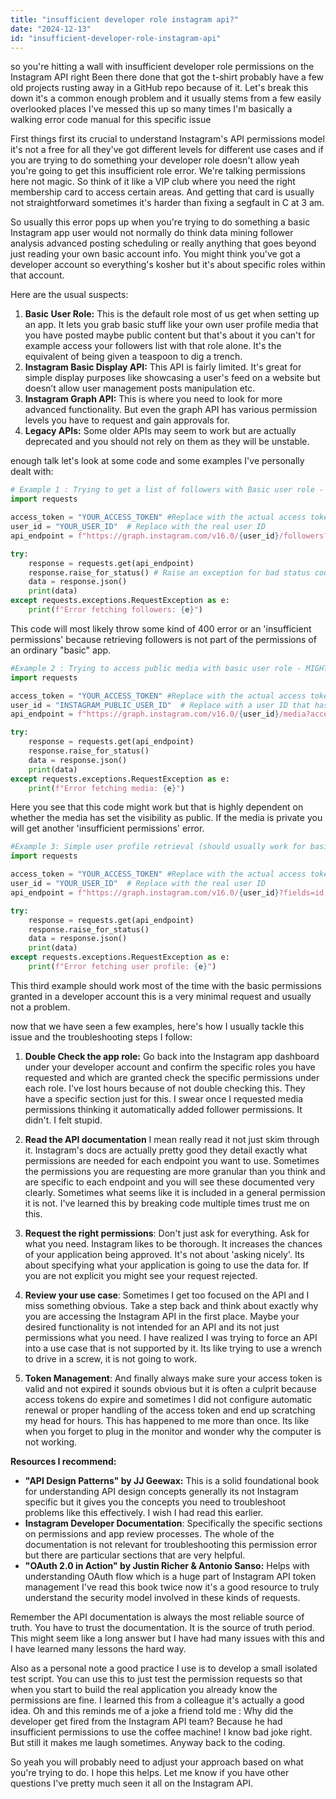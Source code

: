 ```yaml
---
title: "insufficient developer role instagram api?"
date: "2024-12-13"
id: "insufficient-developer-role-instagram-api"
---
```


 so you're hitting a wall with insufficient developer role permissions on the Instagram API right Been there done that got the t-shirt probably have a few old projects rusting away in a GitHub repo because of it. Let's break this down it's a common enough problem and it usually stems from a few easily overlooked places I've messed this up so many times I'm basically a walking error code manual for this specific issue

First things first its crucial to understand Instagram's API permissions model it's not a free for all they've got different levels for different use cases and if you are trying to do something your developer role doesn't allow yeah you're going to get this insufficient role error. We're talking permissions here not magic. So think of it like a VIP club where you need the right membership card to access certain areas. And getting that card is usually not straightforward sometimes it's harder than fixing a segfault in C at 3 am.

So usually this error pops up when you're trying to do something a basic Instagram app user would not normally do think data mining follower analysis advanced posting scheduling or really anything that goes beyond just reading your own basic account info. You might think you've got a developer account so everything's kosher but it's about specific roles within that account.

Here are the usual suspects:

1.  **Basic User Role:** This is the default role most of us get when setting up an app. It lets you grab basic stuff like your own user profile media that you have posted maybe public content but that's about it you can't for example access your followers list with that role alone. It's the equivalent of being given a teaspoon to dig a trench.
2.  **Instagram Basic Display API:** This API is fairly limited. It's great for simple display purposes like showcasing a user's feed on a website but doesn’t allow user management posts manipulation etc.
3.  **Instagram Graph API:** This is where you need to look for more advanced functionality. But even the graph API has various permission levels you have to request and gain approvals for.
4.  **Legacy APIs:** Some older APIs may seem to work but are actually deprecated and you should not rely on them as they will be unstable.

enough talk let's look at some code and some examples I've personally dealt with:

```python
# Example 1 : Trying to get a list of followers with Basic user role - WILL FAIL
import requests

access_token = "YOUR_ACCESS_TOKEN" #Replace with the actual access token
user_id = "YOUR_USER_ID"  # Replace with the real user ID
api_endpoint = f"https://graph.instagram.com/v16.0/{user_id}/followers?access_token={access_token}"

try:
    response = requests.get(api_endpoint)
    response.raise_for_status() # Raise an exception for bad status codes
    data = response.json()
    print(data)
except requests.exceptions.RequestException as e:
    print(f"Error fetching followers: {e}")
```

This code will most likely throw some kind of 400 error or an 'insufficient permissions' because retrieving followers is not part of the permissions of an ordinary "basic" app.

```python
#Example 2 : Trying to access public media with basic user role - MIGHT WORK (depending on the media's privacy)
import requests

access_token = "YOUR_ACCESS_TOKEN" #Replace with the actual access token
user_id = "INSTAGRAM_PUBLIC_USER_ID"  # Replace with a user ID that has public content
api_endpoint = f"https://graph.instagram.com/v16.0/{user_id}/media?access_token={access_token}"

try:
    response = requests.get(api_endpoint)
    response.raise_for_status()
    data = response.json()
    print(data)
except requests.exceptions.RequestException as e:
    print(f"Error fetching media: {e}")

```

Here you see that this code might work but that is highly dependent on whether the media has set the visibility as public. If the media is private you will get another 'insufficient permissions' error.

```python
#Example 3: Simple user profile retrieval (should usually work for basic user role)
import requests

access_token = "YOUR_ACCESS_TOKEN" #Replace with the actual access token
user_id = "YOUR_USER_ID"  # Replace with the real user ID
api_endpoint = f"https://graph.instagram.com/v16.0/{user_id}?fields=id,username,profile_picture_url&access_token={access_token}"

try:
    response = requests.get(api_endpoint)
    response.raise_for_status()
    data = response.json()
    print(data)
except requests.exceptions.RequestException as e:
    print(f"Error fetching user profile: {e}")

```

This third example should work most of the time with the basic permissions granted in a developer account this is a very minimal request and usually not a problem.

 now that we have seen a few examples, here's how I usually tackle this issue and the troubleshooting steps I follow:

1.  **Double Check the app role:** Go back into the Instagram app dashboard under your developer account and confirm the specific roles you have requested and which are granted check the specific permissions under each role. I've lost hours because of not double checking this. They have a specific section just for this. I swear once I requested media permissions thinking it automatically added follower permissions. It didn't. I felt stupid.

2.  **Read the API documentation** I mean really read it not just skim through it. Instagram's docs are actually pretty good they detail exactly what permissions are needed for each endpoint you want to use. Sometimes the permissions you are requesting are more granular than you think and are specific to each endpoint and you will see these documented very clearly. Sometimes what seems like it is included in a general permission it is not. I've learned this by breaking code multiple times trust me on this.

3.  **Request the right permissions**: Don't just ask for everything. Ask for what you need. Instagram likes to be thorough. It increases the chances of your application being approved. It's not about 'asking nicely'. Its about specifying what your application is going to use the data for. If you are not explicit you might see your request rejected.

4. **Review your use case**: Sometimes I get too focused on the API and I miss something obvious. Take a step back and think about exactly why you are accessing the Instagram API in the first place. Maybe your desired functionality is not intended for an API and its not just permissions what you need. I have realized I was trying to force an API into a use case that is not supported by it. Its like trying to use a wrench to drive in a screw, it is not going to work.

5.  **Token Management**: And finally always make sure your access token is valid and not expired it sounds obvious but it is often a culprit because access tokens do expire and sometimes I did not configure automatic renewal or proper handling of the access token and end up scratching my head for hours. This has happened to me more than once. Its like when you forget to plug in the monitor and wonder why the computer is not working.

**Resources I recommend:**

*   **"API Design Patterns" by JJ Geewax:** This is a solid foundational book for understanding API design concepts generally its not Instagram specific but it gives you the concepts you need to troubleshoot problems like this effectively. I wish I had read this earlier.
*   **Instagram Developer Documentation**: Specifically the specific sections on permissions and app review processes. The whole of the documentation is not relevant for troubleshooting this permission error but there are particular sections that are very helpful.
*   **"OAuth 2.0 in Action" by Justin Richer & Antonio Sanso:** Helps with understanding OAuth flow which is a huge part of Instagram API token management I've read this book twice now it's a good resource to truly understand the security model involved in these kinds of requests.

Remember the API documentation is always the most reliable source of truth. You have to trust the documentation. It is the source of truth period. This might seem like a long answer but I have had many issues with this and I have learned many lessons the hard way.

Also as a personal note a good practice I use is to develop a small isolated test script. You can use this to just test the permission requests so that when you start to build the real application you already know the permissions are fine. I learned this from a colleague it's actually a good idea.
Oh and this reminds me of a joke a friend told me : Why did the developer get fired from the Instagram API team? Because he had insufficient permissions to use the coffee machine! I know bad joke right. But still it makes me laugh sometimes. Anyway back to the coding.

So yeah you will probably need to adjust your approach based on what you're trying to do. I hope this helps. Let me know if you have other questions I've pretty much seen it all on the Instagram API.
